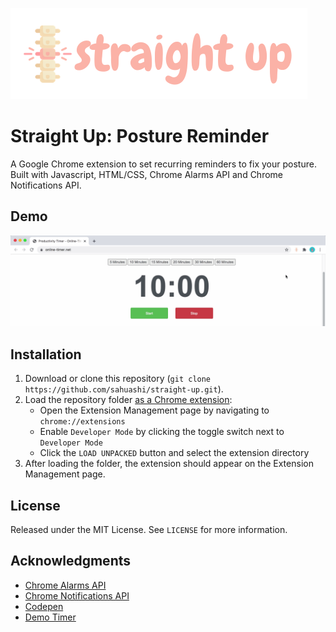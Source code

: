 ![logo](media/straightup.png)
# Straight Up: Posture Reminder
A Google Chrome extension to set recurring reminders to fix your posture. Built with Javascript, HTML/CSS, Chrome Alarms API and Chrome Notifications API.

## Demo
![demo gif](media/demo.gif)

## Installation
1. Download or clone this repository (`git clone https://github.com/sahuashi/straight-up.git`).
2. Load the repository folder [as a Chrome extension](https://developer.chrome.com/docs/extensions/mv2/getstarted/):
   * Open the Extension Management page by navigating to `chrome://extensions`
   * Enable `Developer Mode` by clicking the toggle switch next to `Developer Mode`
   * Click the `LOAD UNPACKED` button and select the extension directory
3. After loading the folder, the extension should appear on the Extension Management page.


## License
Released under the MIT License. See `LICENSE` for more information.

## Acknowledgments
* [Chrome Alarms API](https://developer.chrome.com/docs/extensions/reference/alarms/)
* [Chrome Notifications API](https://developer.chrome.com/docs/extensions/reference/notifications/)
* [Codepen](https://codepen.io/wilsonpage/pen/cxKEs)
* [Demo Timer](https://pomofocus.io/)